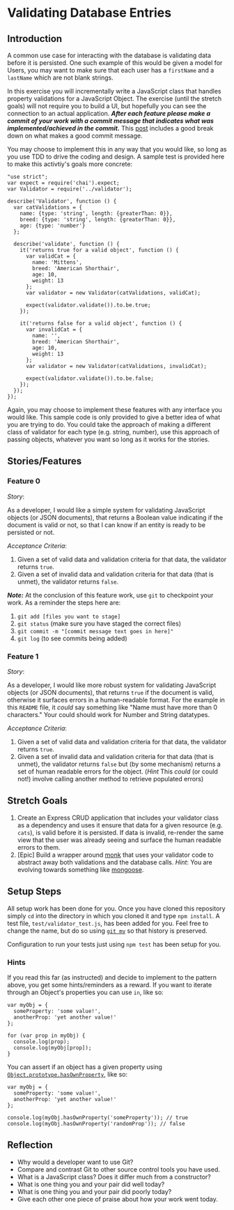 # Validating Database Entries

## Introduction

A common use case for interacting with the database is validating data before it is persisted. One such example of this would be given a model for Users, you may want to make sure that each user has a `firstName` and a `lastName` which are not blank strings.

In this exercise you will incrementally write a JavaScript class that handles property validations for a JavaScript Object. The exercise (until the stretch goals) will not require you to build a UI, but hopefully you can see the connection to an actual application. ***After each feature please make a commit of your work with a commit message that indicates what was implemented/achieved in the commit.*** This [post](https://github.com/erlang/otp/wiki/Writing-good-commit-messages) includes a good break down on what makes a good commit message.

You may choose to implement this in any way that you would like, so long as you use TDD to drive the coding and design. A sample test is provided here to make this activtiy's goals more concrete:

```
"use strict";
var expect = require('chai').expect;
var Validator = require('../validator');

describe('Validator', function () {
  var catValidations = {
    name: {type: 'string', length: {greaterThan: 0}},
    breed: {type: 'string', length: {greaterThan: 0}},
    age: {type: 'number'}
  };

  describe('validate', function () {
    it('returns true for a valid object', function () {
      var validCat = {
        name: 'Mittens',
        breed: 'American Shorthair',
        age: 10,
        weight: 13
      };
      var validator = new Validator(catValidations, validCat);

      expect(validator.validate()).to.be.true;
    });

    it('returns false for a valid object', function () {
      var invalidCat = {
        name: '',
        breed: 'American Shorthair',
        age: 10,
        weight: 13
      };
      var validator = new Validator(catValidations, invalidCat);

      expect(validator.validate()).to.be.false;
    });
  });
});
```

Again, you may choose to implement these features with any interface you would like. This sample code is only provided to give a better idea of what you are trying to do. You could take the approach of making a different class of validator for each type (e.g. string, number), use this approach of passing objects, whatever you want so long as it works for the stories.

## Stories/Features

### Feature 0

_Story_:

As a developer, I would like a simple system for validating JavaScript objects (or JSON documents), that returns a Boolean value indicating if the document is valid or not, so that I can know if an entity is ready to be persisted or not.

_Acceptance Criteria_:

1. Given a set of valid data and validation criteria for that data, the validator returns `true`.
1. Given a set of invalid data and validation criteria for that data (that is unmet), the validator returns `false`.

***Note:*** At the conclusion of this feature work, use `git` to checkpoint your work. As a reminder the steps here are:
  1. `git add [files you want to stage]`
  1. `git status` (make sure you have staged the correct files)
  1. `git commit -m "[commit message text goes in here]"`
  1. `git log` (to see commits being added)

### Feature 1

_Story_:

As a developer, I would like more robust system for validating JavaScript objects (or JSON documents), that returns `true` if the document is valid, otherwise it surfaces errors in a human-readable format. For the example in this `README` file, it _could_ say something like "Name must have more than 0 characters." Your could should work for Number and String datatypes.

_Acceptance Criteria_:

1. Given a set of valid data and validation criteria for that data, the validator returns `true`.
1. Given a set of invalid data and validation criteria for that data (that is unmet), the validator returns `false` but (by some mechanism) returns a set of human readable errors for the object. (_Hint_ This _could_ (or could not!) involve calling another method to retrieve populated errors)

## Stretch Goals

1. Create an Express CRUD application that includes your validator class as a dependency and uses it ensure that data for a given resource (e.g. `cats`), is valid before it is persisted. If data is invalid, re-render the same view that the user was already seeing and surface the human readable errors to them.
1. [Epic] Build a wrapper around [monk](https://github.com/Automattic/monk) that uses your validator code to abstract away both validations and the database calls. _Hint_: You are evolving towards something like [mongoose](http://mongoosejs.com/).

## Setup Steps

All setup work has been done for you. Once you have cloned this repository simply `cd` into the directory in which you cloned it and type `npm install`. A test file, `test/validator_test.js`, has been added for you. Feel free to change the name, but do so using [`git mv`](https://git-scm.com/docs/git-mv) so that history is preserved.

Configuration to run your tests just using `npm test` has been setup for you.

### Hints

If you read this far (as instructed) and decide to implement to the pattern above, you get some hints/reminders as a reward. If you want to iterate through an Object's properties you can use `in`, like so:

```
var myObj = {
  someProperty: 'some value!',
  anotherProp: 'yet another value!'
};

for (var prop in myObj) {
  console.log(prop);
  console.log(myObj[prop]);
}
```

You can assert if an object has a given property using [`Object.prototype.hasOwnProperty`](https://developer.mozilla.org/en-US/docs/Web/JavaScript/Reference/Global_Objects/Object/hasOwnProperty), like so:

```
var myObj = {
  someProperty: 'some value!',
  anotherProp: 'yet another value!'
};

console.log(myObj.hasOwnProperty('someProperty')); // true
console.log(myObj.hasOwnProperty('randomProp')); // false
```

## Reflection

- Why would a developer want to use Git?
- Compare and contrast Git to other source control tools you have used.
- What is a JavaScript class? Does it differ much from a constructor?
- What is one thing you and your pair did well today?
- What is one thing you and your pair did poorly today?
- Give each other one piece of praise about how your work went today.
